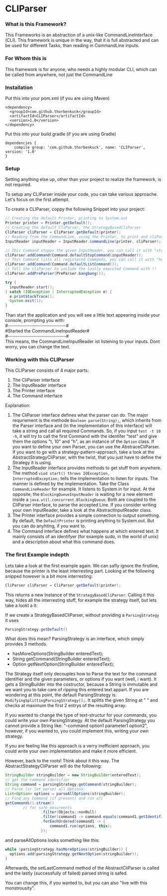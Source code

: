 # CLIParser

### What is this Framework?

This Frameworks is an abstraction of a unix-like CommandLineInterface (CLI). This framework is unique in the way, that it is full abstracted and can be used for different Tasks, than reading in CommandLine inputs.

### For Whom this is

This framework is for anyone, who needs a highly modular CLI, which can be called from anywhere, not just the CommandLine

### Installation

Put this into your pom.xml (if you are using Maven)

```
<dependency>
  <groupId>com.github.thorbenkuck</groupId>
  <artifactId>CLIParser</artifactId>
  <version>1.0</version>
</dependency>
```

Put this into your build.gradle (if you are using Gradle)

```
dependencies {
    compile group: 'com.github.thorbenkuck', name: 'CLIParser', version: '1.0'
}
```

### Setup

Setting anything else up, other than your project to realize the framework, is not required.

To setup any CLIParser inside your code, you can take various approache. Let's focus on the first attempt.

To create a CLIParser, coppy the following Snippet into your project:

```java
// Creating the default Printer, printing to System.out
Printer printer = Printer.getDefault();
// Creating the default CliParser, the StrategyBasedCliParser
CliParser cliParser = CliParser.getDefault(printer);
// Reading from the CommandLine, using the Printer, to print and cliParser to parse input
InputReader inputReader = InputReader.commandLine(printer, cliParser);

// This Command stopps the given InputReader, you can call it with "stop"
cliParser.addCommand(Command.defaultStopCommand(inputReader));
// This Command lists all registered Commands, you can call it with "help"
cliParser.addCommand(Command.defaultListCommand());
// Tell the cliParser to include the lastly executed Command with !!
cliParser.addPreParser(PreParser.bangbang());

try {
  inputReader.start();
} catch (IOException | InterruptedException e) {
  e.printStackTrace();
  System.exit(1);
}
```

Than start the application and you will see a little text appearing inside your console, prompting you with:    
#-----------------------------#    
#Started the CommandLineInputReader#    
#-----------------------------#    
This means, the CommandLineInputReader ist listening to your inputs. Dont worry, you can change the text.

### Working with this CLIParser

This CLIParser consists of 4 major parts:

1. The CliParser interface
2. The InputReader interface
3. The Printer interface
3. The Command interface

Explanation:

1. The CliParser interface defines what the parser can do. The major requriement is the methode <code>Boolean parse(String);</code>, which inherits from the Parser interface and (in the implementation of this interface) will take a string and call all required Commands. So, if you input <code>test -t 10 -h</code>, it will try to call the first Command with the identifer "test" and give them the options "t, 10" and "h", as an instance of the <code>Option</code> class. If you want to define your own Parser, you can use the AbstraceCliParser. If you want to go with a strategy-pattern-approach, take a look at the AbstractStrategyCliParser, with the twist, that you just have to define the Strategy it is using.
2. The InputReader interface provides methods to get stuff from anywhere. The method <code>viod start() throws IOException, InterruptedException;</code> tells the implementation to listen for inputs. The manner is defined by the implementation. Take the Class <code>CommandLineReader</code> for example. It listens to System.in for input. At the opposite, the <code>BlockingQueueInputReader</code> is waiting for a new element inside a <code>java.util.concurrent.BlockingQueue</code>. Both are coupled to the CliParser interface, to parse the accepted Line. If you consider writing your own InputReader, take a look at the AbstractInputReader class.
3. The Printer interface provides a simple connection to output something. By default, the <code>DefaultPrinter</code> is printing anything to System.out. But you can do anyhting, if you want to.
4. The Command interface defines what happens at which entered text. It mainly consists of an identifyer (for example sudo, in the world of unix) and a description about what this command does.

### The first Example indepth

Lets take a look at the first example again. We can safly ignore the firstline, because the printer is the least interresting part. Looking at the following snipped however is a bit more interresting:

```java
CliParser cliParser = CliParser.getDefault(printer);
```
This returns a new Instance of the <code>StrategyBasedCliParser</code>. Calling it this way, hides all the interresting stuff, for example the strategy itself, but lets take a lookt a it:

If we create a StrategyBasedCliParser, without providing a <code>ParsingStrategy</code> it uses
```java
ParsingStrategy.getDefault()
```
What does this mean? ParsingStrategy is an interface, which simply provides 3 methods. 
- hasMoreOptions(StringBuilder enteredText);
- String getCommand(StringBuilder enteredText);
- Option getNextOption(StringBuilder enteredText);

The Strategy itself only decouples how to Parse the text for the command identifier and the given parameters, or options if you want (well, i want). It gets a StringBuilder into the costructor, because a String is immutable and we want you to take care of ripping this entered text appart. If you are wondering at this point, the default ParsingStrategy is: <code>ModifyingSplittingParsingStrategy();</code>. It splitts the given String at " " and checks at maximum the first 2 entrys of the resulting array.

If you wanted to change the type of text-structur for your commands, you could write your own ParsingStrategy. At the default ParsingStrategy you cannot provide a String like: "-command option1 parameter1 option2", however, if you wanted to, you could implement this, writing your own strategy.

If you are feeling like this approach is a verry inefficient approach, you could write your own implementation and make it more efficient.

However, back to the roots! Think about it this way. The AbstractStrategyCliParser will do the following:
```java
StringBuilder stringBuilder = new StringBuilder(enteredText);
// get the command identifier
String command = parsingStrategy.getCommand(stringBuilder);
// Parse (or let parse) all Options:
List<Option> options = parseAllOptions(stringBuilder);
// Find any Command (if present) and run all
getCommands().stream()
        // for safe mesurments
				.filter(Objects::nonNull)
				.filter(command1 -> command.equals(command1.getIdentifier()))
				.forEachOrdered(command1 -> {
					command1.run(options, this);
				});
```
and parseAllOptions looks something like this:
```java
while (parsingStrategy.hasMoreOptions(stringBuilder)) {
  options.add(parsingStrategy.getNextOption(stringBuilder));
}
```
Afterwards, the setLastCommand method of the AbstractCliParser is called and the lastly (successfully of failed) parsed string is safed.

You can change this, if you wanted to, but you can also "live with this monstrousity".

